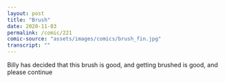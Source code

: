 ```yaml
---
layout: post
title: "Brush"
date: 2020-11-03
permalink: /comic/221
comic-source: "assets/images/comics/brush_fin.jpg"
transcript: ""
---
```


Billy has decided that this brush is good, and getting brushed is good, and please continue
